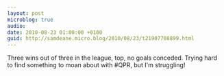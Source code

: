 ```yaml
---
layout: post
microblog: true
audio: 
date: 2010-08-23 01:00:00 +0100
guid: http://samdeane.micro.blog/2010/08/23/t21907708899.html
---
```

Three wins out of three in the league, top, no goals conceded. Trying hard to find something to moan about with #QPR, but I'm struggling!
